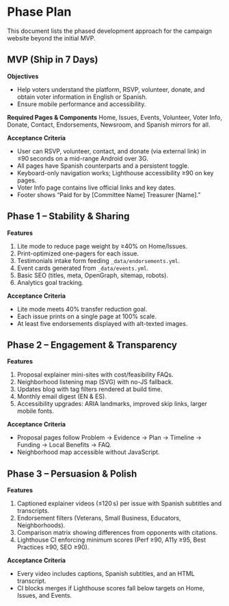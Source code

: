 # Phase Plan

This document lists the phased development approach for the campaign website beyond the initial MVP.

## MVP (Ship in 7 Days)

**Objectives**
* Help voters understand the platform, RSVP, volunteer, donate, and obtain voter information in English or Spanish.
* Ensure mobile performance and accessibility.

**Required Pages & Components**
Home, Issues, Events, Volunteer, Voter Info, Donate, Contact, Endorsements, Newsroom, and Spanish mirrors for all.

**Acceptance Criteria**
* User can RSVP, volunteer, contact, and donate (via external link) in ≤90 seconds on a mid-range Android over 3G.
* All pages have Spanish counterparts and a persistent toggle.
* Keyboard-only navigation works; Lighthouse accessibility ≥90 on key pages.
* Voter Info page contains live official links and key dates.
* Footer shows “Paid for by [Committee Name] Treasurer [Name].”

## Phase 1 – Stability & Sharing

**Features**
1. Lite mode to reduce page weight by ≥40% on Home/Issues.
2. Print-optimized one-pagers for each issue.
3. Testimonials intake form feeding `_data/endorsements.yml`.
4. Event cards generated from `_data/events.yml`.
5. Basic SEO (titles, meta, OpenGraph, sitemap, robots).
6. Analytics goal tracking.

**Acceptance Criteria**
* Lite mode meets 40% transfer reduction goal.
* Each issue prints on a single page at 100% scale.
* At least five endorsements displayed with alt-texted images.

## Phase 2 – Engagement & Transparency

**Features**
1. Proposal explainer mini-sites with cost/feasibility FAQs.
2. Neighborhood listening map (SVG) with no-JS fallback.
3. Updates blog with tag filters rendered at build time.
4. Monthly email digest (EN & ES).
5. Accessibility upgrades: ARIA landmarks, improved skip links, larger mobile fonts.

**Acceptance Criteria**
* Proposal pages follow Problem → Evidence → Plan → Timeline → Funding → Local Benefits → FAQ.
* Neighborhood map accessible without JavaScript.

## Phase 3 – Persuasion & Polish

**Features**
1. Captioned explainer videos (≤120 s) per issue with Spanish subtitles and transcripts.
2. Endorsement filters (Veterans, Small Business, Educators, Neighborhoods).
3. Comparison matrix showing differences from opponents with citations.
4. Lighthouse CI enforcing minimum scores (Perf ≥90, A11y ≥95, Best Practices ≥90, SEO ≥90).

**Acceptance Criteria**
* Every video includes captions, Spanish subtitles, and an HTML transcript.
* CI blocks merges if Lighthouse scores fall below targets on Home, Issues, and Events.

